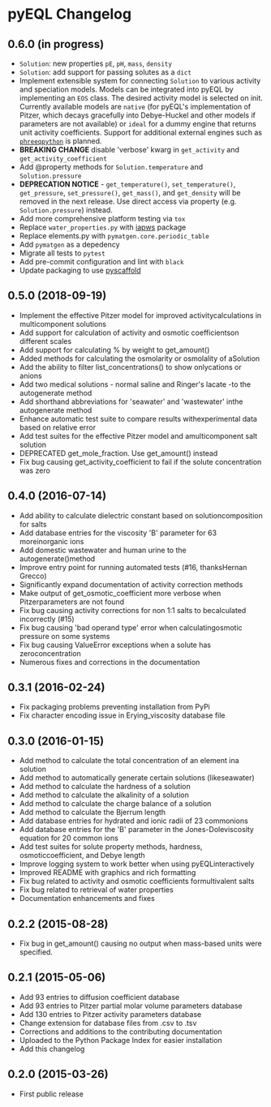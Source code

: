 # pyEQL Changelog

## 0.6.0 (in progress)

- `Solution`: new properties `pE`, `pH`, `mass`, `density`
- `Solution`: add support for passing solutes as a `dict`
- Implement extensible system for connecting `Solution` to various activity and speciation models. Models can be
  integrated into pyEQL by implementing an `EOS` class. The desired activity model is selected on init.
  Currently available models are `native` (for pyEQL's implementation of Pitzer, which decays gracefully into
  Debye-Huckel and other models if parameters are not available) or `ideal` for a dummy engine that returns unit
  activity coefficients. Support for additional external engines such as [`phreeqpython`](https://github.com/Vitens/phreeqpython)
  is planned.
- **BREAKING CHANGE** disable 'verbose' kwarg in `get_activity` and `get_activity_coefficient`
- Add @property methods for `Solution.temperature` and `Solution.pressure`
- **DEPRECATION NOTICE** - `get_temperature()`, `set_temperature()`, `get_pressure`, `set_pressure()`,
  `get_mass()`, and `get_density` will be removed in the next release. Use direct access via property
  (e.g. `Solution.pressure`) instead.
- Add more comprehensive platform testing via `tox`
- Replace `water_properties.py` with [iapws](https://github.com/jjgomera/iapws) package
- Replace elements.py with `pymatgen.core.periodic_table`
- Add `pymatgen` as a depedency
- Migrate all tests to `pytest`
- Add pre-commit configuration and lint with `black`
- Update packaging to use [pyscaffold](https://pyscaffold.org/en/stable/index.html)

## 0.5.0 (2018-09-19)

- Implement the effective Pitzer model for improved activitycalculations in multicomponent solutions
- Add support for calculation of activity and osmotic coefficientson different scales
- Add support for calculating % by weight to get_amount()
- Added methods for calculating the osmolarity or osmolality of aSolution
- Add the ability to filter list_concentrations() to show onlycations or anions
- Add two medical solutions - normal saline and Ringer's lacate -to the autogenerate method
- Add shorthand abbreviations for 'seawater' and 'wastewater' inthe autogenerate method
- Enhance automatic test suite to compare results withexperimental data based on relative error
- Add test suites for the effective Pitzer model and amulticomponent salt solution
- DEPRECATED get_mole_fraction. Use get_amount() instead
- Fix bug causing get_activity_coefficient to fail if the solute concentration was zero

## 0.4.0 (2016-07-14)

- Add ability to calculate dielectric constant based on solutioncomposition for salts
- Add database entries for the viscosity 'B' parameter for 63 moreinorganic ions
- Add domestic wastewater and human urine to the autogenerate()method
- Improve entry point for running automated tests (#16, thanksHernan Grecco)
- Significantly expand documentation of activity correction methods
- Make output of get_osmotic_coefficient more verbose when Pitzerparameters are not found
- Fix bug causing activity corrections for non 1:1 salts to becalculated incorrectly (#15)
- Fix bug causing 'bad operand type' error when calculatingosmotic pressure on some systems
- Fix bug causing ValueError exceptions when a solute has zeroconcentration
- Numerous fixes and corrections in the documentation

## 0.3.1 (2016-02-24)

- Fix packaging problems preventing installation from PyPi
- Fix character encoding issue in Erying_viscosity database file

## 0.3.0 (2016-01-15)

- Add method to calculate the total concentration of an element ina solution
- Add method to automatically generate certain solutions (likeseawater)
- Add method to calculate the hardness of a solution
- Add method to calculate the alkalinity of a solution
- Add method to calculate the charge balance of a solution
- Add method to calculate the Bjerrum length
- Add database entries for hydrated and ionic radii of 23 commonions
- Add database entries for the 'B' parameter in the Jones-Doleviscosity equation for 20 common ions
- Add test suites for solute property methods, hardness, osmoticcoefficient, and Debye length
- Improve logging system to work better when using pyEQLinteractively
- Improved README with graphics and rich formatting
- Fix bug related to activity and osmotic coefficients formultivalent salts
- Fix bug related to retrieval of water properties
- Documentation enhancements and fixes

## 0.2.2 (2015-08-28)

- Fix bug in get_amount() causing no output when mass-based units were specified.

## 0.2.1 (2015-05-06)

- Add 93 entries to diffusion coefficient database
- Add 93 entries to Pitzer partial molar volume parameters database
- Add 130 entries to Pitzer activity parameters database
- Change extension for database files from .csv to .tsv
- Corrections and additions to the contributing documentation
- Uploaded to the Python Package Index for easier installation
- Add this changelog

## 0.2.0 (2015-03-26)

- First public release
